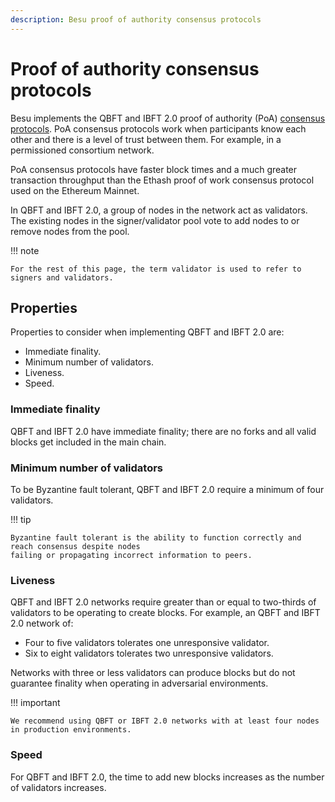 ```yaml
---
description: Besu proof of authority consensus protocols
---
```


# Proof of authority consensus protocols

Besu implements the QBFT and IBFT 2.0 proof of authority (PoA) [consensus protocols](Overview-Consensus.md).
PoA consensus protocols work when participants know each other and there is a level of trust
between them. For example, in a permissioned consortium network.

PoA consensus protocols have faster block times and a much greater transaction
throughput than the Ethash proof of work consensus protocol used on the Ethereum Mainnet.

In QBFT and IBFT 2.0, a group of nodes in the network act as validators.
The existing nodes in the signer/validator pool vote to add nodes to or remove nodes from the pool.

!!! note

    For the rest of this page, the term validator is used to refer to signers and validators.

## Properties

Properties to consider when implementing QBFT and IBFT 2.0 are:

* Immediate finality.
* Minimum number of validators.
* Liveness.
* Speed.

### Immediate finality

QBFT and IBFT 2.0 have immediate finality; there are no forks and all valid blocks get
included in the main chain.

### Minimum number of validators

To be Byzantine fault tolerant, QBFT and IBFT 2.0 require a minimum of four validators.

!!! tip

    Byzantine fault tolerant is the ability to function correctly and reach consensus despite nodes
    failing or propagating incorrect information to peers.

### Liveness

QBFT and IBFT 2.0 networks require greater than or equal to two-thirds of validators to be
operating to create blocks. For example, an QBFT and IBFT 2.0 network of:

* Four to five validators tolerates one unresponsive validator.
* Six to eight validators tolerates two unresponsive validators.

Networks with three or less validators can produce blocks but do not guarantee finality when
operating in adversarial environments.

!!! important

    We recommend using QBFT or IBFT 2.0 networks with at least four nodes in production environments.

### Speed

For QBFT and IBFT 2.0, the time to add new blocks increases as the number of validators increases.
